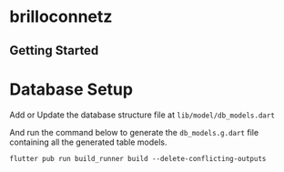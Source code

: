 # brilloconnetz


## Getting Started

# Database Setup

Add or Update the database structure file at `lib/model/db_models.dart`

And run the command below to generate the `db_models.g.dart` file containing all the generated table models.

```
flutter pub run build_runner build --delete-conflicting-outputs
```
